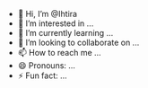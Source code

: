 - 👋 Hi, I’m @Ihtira
- 👀 I’m interested in ...
- 🌱 I’m currently learning ...
- 💞️ I’m looking to collaborate on ...
- 📫 How to reach me ...
- 😄 Pronouns: ...
- ⚡ Fun fact: ...

<!---
Ihtira/Ihtira is a ✨ special ✨ repository because its `README.md` (this file) appears on your GitHub profile.
You can click the Preview link to take a look at your changes.
--->

